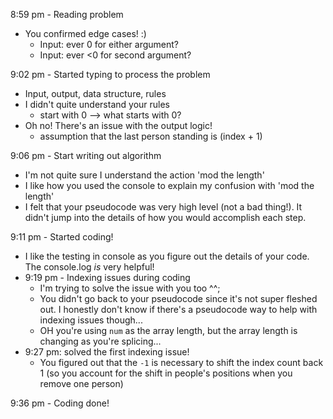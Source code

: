 8:59 pm - Reading problem
  - You confirmed edge cases! :)
    - Input: ever 0 for either argument?
    - Input: ever <0 for second argument?

9:02 pm - Started typing to process the problem
  - Input, output, data structure, rules
  - I didn't quite understand your rules
    - start with 0 --> what starts with 0?
  - Oh no! There's an issue with the output logic!
    - assumption that the last person standing is (index + 1)

9:06 pm - Start writing out algorithm
  - I'm not quite sure I understand the action 'mod the length'
  - I like how you used the console to explain my confusion with 'mod the length'
  - I felt that your pseudocode was very high level (not a bad thing!). It didn't jump into the details of how you would accomplish each step.

9:11 pm - Started coding!
  - I like the testing in console as you figure out the details of your code. The console.log *is* very helpful!
  - 9:19 pm - Indexing issues during coding
    - I'm trying to solve the issue with you too ^^;
    - You didn't go back to your pseudocode since it's not super fleshed out. I honestly don't know if there's a pseudocode way to help with indexing issues though...
    - OH you're using `num` as the array length, but the array length is changing as you're splicing... 
  - 9:27 pm: solved the first indexing issue!
    - You figured out that the `-1` is necessary to shift the index count back 1 (so you account for the shift in people's positions when you remove one person)

9:36 pm - Coding done!